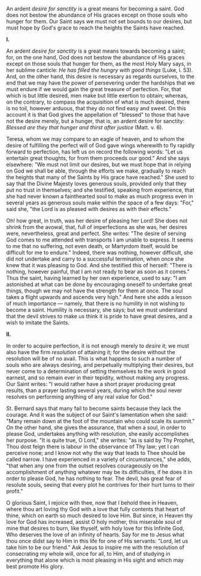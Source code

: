 
An ardent *desire for sanctity* is a great means for becoming a saint. God does not bestow the abundance of His graces except on those souls who hunger for them. Our Saint says we must not set bounds to our desires, but must hope by God\'s grace to reach the heights the Saints have reached.

**I\.**

An ardent *desire for sanctity* is a great means towards becoming a saint; for, on the one hand, God does not bestow the abundance of His graces except on those souls that hunger for them, as the most Holy Mary says, in her sublime canticle: *He has filled the hungry with good things* (Luke, i. 53). And, on the other hand, this desire is necessary as regards ourselves, to the end that we may have the power of persevering under the hardships that we must endure if we would gain the great treasure of perfection. For, that which is but little desired, men make but little exertion to obtain; whereas, on the contrary, to compass the acquisition of what is much desired, there is no toil, however arduous, that they do not find easy and sweet. On this account it is that God gives the appellation of \"blessed\" to those that have not the desire merely, but a hunger, that is, an ardent desire for sanctity: *Blessed are they that hunger and thirst after justice* (Matt. v. 6).

Teresa, whom we may compare to an eagle of heaven, and to whom the desire of fulfilling the perfect will of God gave wings wherewith to fly rapidly forward to perfection, has left us on record the following words: \"Let us entertain great thoughts, for from them proceeds our good.\" And she says elsewhere: \"We must not limit our desires, but we must hope that in relying on God we shall be able, through the efforts we make, gradually to reach the heights that many of the Saints by His grace have reached.\" She used to say that the Divine Majesty loves generous souls, provided only that they put no trust in themselves; and she testified, speaking from experience, that she had never known a fainthearted soul to make as much progress even in several years as generous souls make within the space of a few days: \"For,\" said she, \"the Lord is as pleased with desires as with their effects.\"

Oh! how great, in truth, was her desire of pleasing her Lord! She does not shrink from the avowal, that, full of imperfections as she was, her desires were, nevertheless, great and perfect. She writes: \"The desire of serving God comes to me attended with transports I am unable to express. It seems to me that no suffering, not even death, or Martyrdom itself, would be difficult for me to endure.\" Indeed, there was nothing, however difficult, she did not undertake and carry to a successful termination, when once she knew that it was pleasing to God. And she testified this of herself: \"There is nothing, however painful, that I am not ready to bear as soon as it comes.\" Thus the saint, having learned by her own experience, used to say: \"I am astonished at what can be done by encouraging oneself to undertake great things, though we may not have the strength for them at once. The soul takes a flight upwards and ascends very high.\" And here she adds a lesson of much importance — namely, that there is no humility in not wishing to become a saint. Humility is necessary, she says; but we must understand that the devil strives to make us think it is pride to have great desires, and a wish to imitate the Saints.

**II\.**

In order to acquire perfection, it is not enough merely to *desire* it; we must also have the firm *resolution* of attaining it; for the desire without the resolution will be of no avail. This is what happens to such a number of souls who are always desiring, and perpetually multiplying their desires, but never come to a determination of setting themselves to the work in good earnest, and so remain ever in their tepidity, without making any progress. Our Saint writes: \"I would rather have a short prayer producing great results, than a prayer lasting several years, during which the soul never resolves on performing anything of any real value for God.\"

St. Bernard says that many fail to become saints because they lack the courage. And it was the subject of our Saint\'s lamentation when she said: \"Many remain down at the foot of the mountain who could scale its summit.\" On the other hand, she gives the assurance, that when a soul, in order to please God, undertakes anything with resolution, she easily accomplishes her purpose. \"It is quite true, O Lord,\" she writes: \"as is said by Thy Prophet, Thou dost feign there is labour in the observance of Thy law; yet I can perceive none; and I know not why the way that leads to Thee should be called narrow. I have experienced in a variety of circumstances,\" she adds, \"that when any one from the outset resolves courageously on the accomplishment of anything whatever may be its difficulties, if he does it in order to please God, he has nothing to fear. The devil, has great fear of resolute souls, seeing that every plot he contrives for their hurt turns to their profit.\"

O glorious Saint, I rejoice with thee, now that I behold thee in Heaven, where thou art loving thy God with a love that fully contents that heart of thine, which on earth so much desired to love Him. But since, in Heaven thy love for God has increased, assist O holy mother, this miserable soul of mine that desires to burn, like thyself, with holy love for this Infinite God, Who deserves the love of an infinity of hearts. Say for me to Jesus what thou once didst say to Him in this life for one of His servants: \"Lord, let us take him to be our friend.\" Ask Jesus to inspire me with the resolution of consecrating my whole will, once for all, to Him, and of studying in everything that alone which is most pleasing in His sight and which may best promote His glory.

